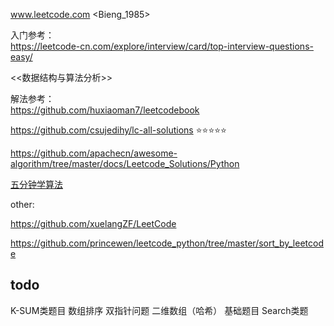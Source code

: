 www.leetcode.com <Bieng_1985>

入门参考：<br>https://leetcode-cn.com/explore/interview/card/top-interview-questions-easy/

<<数据结构与算法分析>>

解法参考：<br>https://github.com/huxiaoman7/leetcodebook

https://github.com/csujedihy/lc-all-solutions :star::star::star::star::star:



https://github.com/apachecn/awesome-algorithm/tree/master/docs/Leetcode_Solutions/Python

[五分钟学算法](http://mp.weixin.qq.com/mp/homepage?__biz=MzUyNjQxNjYyMg==&hid=3&sn=23b24165799e9ac04bf08073ee7b0a93&scene=18#wechat_redirect) 



other:

https://github.com/xuelangZF/LeetCode

https://github.com/princewen/leetcode_python/tree/master/sort_by_leetcode



## todo
K-SUM类题目
数组排序
双指针问题
二维数组（哈希）
基础题目
Search类题
